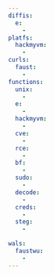 ```yaml
---
diffis:
  e:
    -
platfs:
  hackmyvm:
    -
curls:
  faust:
    -
functions:
  unix:
    -
  e:
    -
  hackmyvm:
    -
  cve:
    -
  rce:
    -
  bf:
    -
  sudo:
    -
  decode:
    -
  creds:
    -
  steg:
    -

wals:
  faustwu:
    -
---
```

